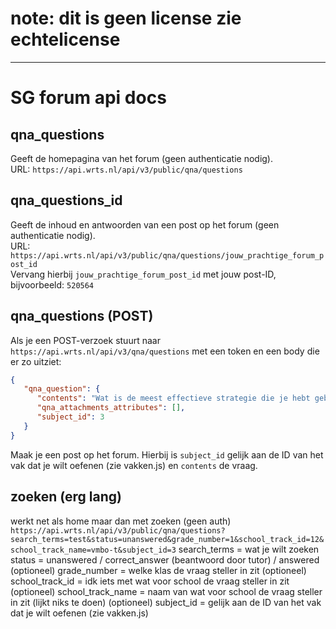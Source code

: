 # note: dit is geen license zie echtelicense
-----
# SG forum api docs
## qna_questions  
Geeft de homepagina van het forum (geen authenticatie nodig).  
URL: ```https://api.wrts.nl/api/v3/public/qna/questions```  

## qna_questions_id  
Geeft de inhoud en antwoorden van een post op het forum (geen authenticatie nodig).  
URL: ```https://api.wrts.nl/api/v3/public/qna/questions/jouw_prachtige_forum_post_id```  
Vervang hierbij ```jouw_prachtige_forum_post_id``` met jouw post-ID, bijvoorbeeld: ```520564```  

## qna_questions (POST)  
Als je een POST-verzoek stuurt naar ```https://api.wrts.nl/api/v3/qna/questions``` met een token en een body die er zo uitziet:  

```json
{
   "qna_question": {
      "contents": "Wat is de meest effectieve strategie die je hebt gebruikt om je schoolwerk georganiseerd te houden, en waarom denk je dat deze aanpak zo goed werkt?",
      "qna_attachments_attributes": [],
      "subject_id": 3
   }
}
```

Maak je een post op het forum. Hierbij is ```subject_id``` gelijk aan de ID van het vak dat je wilt oefenen (zie vakken.js) en ```contents``` de vraag.
## zoeken (erg lang)
werkt net als home maar dan met zoeken (geen auth)
``` https://api.wrts.nl/api/v3/public/qna/questions?search_terms=test&status=unanswered&grade_number=1&school_track_id=12&school_track_name=vmbo-t&subject_id=3 ```
search_terms = wat je wilt zoeken 
status = unanswered / correct_answer (beantwoord door tutor) / answered (optioneel)
grade_number = welke klas de vraag steller in zit (optioneel)
school_track_id = idk iets met wat voor school de vraag steller in zit (optioneel)
school_track_name = naam van wat voor school de vraag steller in zit (lijkt niks te doen) (optioneel)
subject_id = gelijk aan de ID van het vak dat je wilt oefenen (zie vakken.js)
